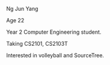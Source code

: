 Ng Jun Yang

Age 22

Year 2 Computer Engineering student.

Taking CS2101, CS2103T

Interested in volleyball and SourceTree.



